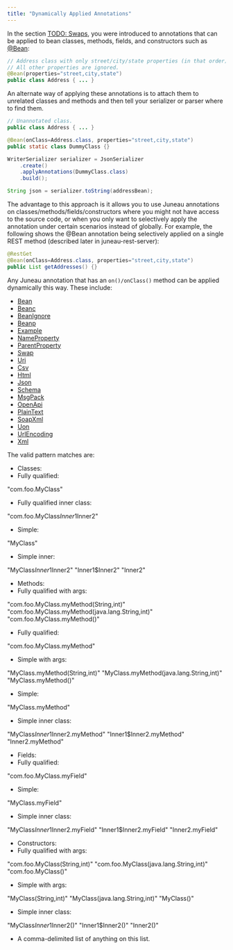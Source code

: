 ```yaml
---
title: "Dynamically Applied Annotations"
---
```


In the section [TODO: Swaps](TODO.md), you were introduced to annotations that can be applied to bean
classes, methods, fields, and constructors such as [@Bean](../apidocs/org/apache/juneau/annotation/Bean.html):

```java
// Address class with only street/city/state properties (in that order).
// All other properties are ignored.
@Bean(properties="street,city,state")
public class Address { ... }
```


An alternate way of applying these annotations is to attach them to unrelated classes and methods and then
tell your serializer or parser where to find them.

```java
// Unannotated class.
public class Address { ... }

@Bean(onClass=Address.class, properties="street,city,state")
public static class DummyClass {}

WriterSerializer serializer = JsonSerializer
    .create()
    .applyAnnotations(DummyClass.class)
    .build();

String json = serializer.toString(addressBean);
```


The advantage to this approach is it allows you to use Juneau annotations on classes/methods/fields/constructors
where you might not have access to the source code, or when you only want to selectively apply the annotation
under certain scenarios instead of globally.
For example, the following shows the @Bean annotation being selectively applied on a single REST method
(described later in juneau-rest-server):

```java
@RestGet
@Bean(onClass=Address.class, properties="street,city,state")
public List getAddresses() {}
```


Any Juneau annotation that has an `on()/onClass()` method can be applied dynamically this way.
These include:
- [Bean](../apidocs/org/apache/juneau/annotation/Bean.html)
- [Beanc](../apidocs/org/apache/juneau/annotation/Beanc.html)
- [BeanIgnore](../apidocs/org/apache/juneau/annotation/BeanIgnore.html)
- [Beanp](../apidocs/org/apache/juneau/annotation/Beanp.html)
- [Example](../apidocs/org/apache/juneau/annotation/Example.html)
- [NameProperty](../apidocs/org/apache/juneau/annotation/NameProperty.html)
- [ParentProperty](../apidocs/org/apache/juneau/annotation/ParentProperty.html)
- [Swap](../apidocs/org/apache/juneau/annotation/Swap.html)
- [Uri](../apidocs/org/apache/juneau/annotation/Uri.html)
- [Csv](../apidocs/org/apache/juneau/csv/annotation/Csv.html)
- [Html](../apidocs/org/apache/juneau/html/annotation/Html.html)
- [Json](../apidocs/org/apache/juneau/json/annotation/Json.html)
- [Schema](../apidocs/org/apache/juneau/annotation/Schema.html)
- [MsgPack](../apidocs/org/apache/juneau/msgpack/annotation/MsgPack.html)
- [OpenApi](../apidocs/org/apache/juneau/oapi/annotation/OpenApi.html)
- [PlainText](../apidocs/org/apache/juneau/plaintext/annotation/PlainText.html)
- [SoapXml](../apidocs/org/apache/juneau/soap/annotation/SoapXml.html)
- [Uon](../apidocs/org/apache/juneau/uon/annotation/Uon.html)
- [UrlEncoding](../apidocs/org/apache/juneau/urlencoding/annotation/UrlEncoding.html)
- [Xml](../apidocs/org/apache/juneau/xml/annotation/Xml.html)

The valid pattern matches are:
- Classes:
- Fully qualified:

"com.foo.MyClass"
- Fully qualified inner class:

"com.foo.MyClass$Inner1$Inner2"
- Simple:

"MyClass"
- Simple inner:

"MyClass$Inner1$Inner2"
"Inner1$Inner2"
"Inner2"
- Methods:
- Fully qualified with args:

"com.foo.MyClass.myMethod(String,int)"
"com.foo.MyClass.myMethod(java.lang.String,int)"
"com.foo.MyClass.myMethod()"
- Fully qualified:

"com.foo.MyClass.myMethod"
- Simple with args:

"MyClass.myMethod(String,int)"
"MyClass.myMethod(java.lang.String,int)"
"MyClass.myMethod()"
- Simple:

"MyClass.myMethod"
- Simple inner class:

"MyClass$Inner1$Inner2.myMethod"
"Inner1$Inner2.myMethod"
"Inner2.myMethod"
- Fields:
- Fully qualified:

"com.foo.MyClass.myField"
- Simple:

"MyClass.myField"
- Simple inner class:

"MyClass$Inner1$Inner2.myField"
"Inner1$Inner2.myField"
"Inner2.myField"
- Constructors:
- Fully qualified with args:

"com.foo.MyClass(String,int)"
"com.foo.MyClass(java.lang.String,int)"
"com.foo.MyClass()"
- Simple with args:

"MyClass(String,int)"
"MyClass(java.lang.String,int)"
"MyClass()"
- Simple inner class:

"MyClass$Inner1$Inner2()"
"Inner1$Inner2()"
"Inner2()"
- A comma-delimited list of anything on this list.
